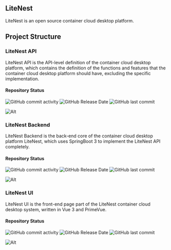 ## LiteNest
LiteNest is an open source container cloud desktop platform.

## Project Structure
### LiteNest API
LiteNest API is the API-level definition of the container cloud desktop platform, 
which contains the definition of the functions and features that the container 
cloud desktop platform should have, excluding the specific implementation.
#### Repository Status
![GitHub commit activity](https://img.shields.io/github/commit-activity/t/LiteNest/LiteNest-API?label=Commits)
![GitHub Release Date](https://img.shields.io/github/release-date/LiteNest/LiteNest-API?label=Last%20Release%20At&link=https%3A%2F%2Fgithub.com%2FLiteNest%2FLiteNest-API%2Freleases)
![GitHub last commit](https://img.shields.io/github/last-commit/LiteNest/LiteNest-API?label=Last%20Commit)

![Alt](https://repobeats.axiom.co/api/embed/de276e62c142befe4d84218acdf21e3091ea1c87.svg "Repobeats analytics image")

### LiteNest Backend
LiteNest Backend is the back-end core of the container cloud desktop platform LiteNest, 
which uses SpringBoot 3 to implement the LiteNest API completely.
#### Repository Status
![GitHub commit activity](https://img.shields.io/github/commit-activity/t/LiteNest/LiteNest-Backend?label=Commits)
![GitHub Release Date](https://img.shields.io/github/release-date/LiteNest/LiteNest-Backend?label=Last%20Release%20At&link=https%3A%2F%2Fgithub.com%2FLiteNest%2FLiteNest-Backend%2Freleases)
![GitHub last commit](https://img.shields.io/github/last-commit/LiteNest/LiteNest-Backend?label=Last%20Commit)

![Alt](https://repobeats.axiom.co/api/embed/0f0c9a9e62f7f1699aa7b3cd98491cfb54cd89b3.svg "Repobeats analytics image")

### LiteNest UI
LiteNest UI is the front-end page part of the LiteNest container cloud desktop system, written in Vue 3 and PrimeVue.
#### Repository Status
![GitHub commit activity](https://img.shields.io/github/commit-activity/t/LiteNest/LiteNest-UI?label=Commits)
![GitHub Release Date](https://img.shields.io/github/release-date/LiteNest/LiteNest-UI?label=Last%20Release%20At&link=https%3A%2F%2Fgithub.com%2FLiteNest%2FLiteNest-UI%2Freleases)
![GitHub last commit](https://img.shields.io/github/last-commit/LiteNest/LiteNest-UI?label=Last%20Commit)

![Alt](https://repobeats.axiom.co/api/embed/d7b5b8831a4c3ab248222b75da6998a16aa8ba2d.svg "Repobeats analytics image")

